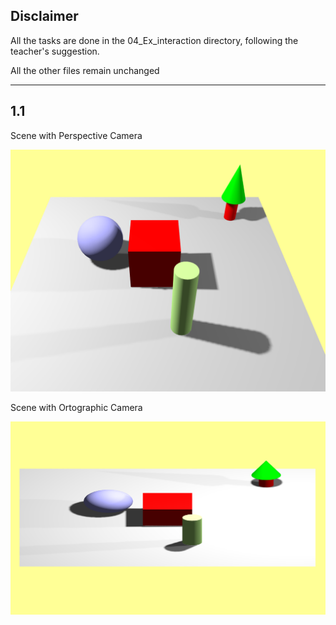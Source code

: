 ## Disclaimer

All the tasks are done in the 04_Ex_interaction directory, following the teacher's suggestion.

All the other files remain unchanged

-------------

## 1.1

Scene with Perspective Camera

![alt text](image.png)

Scene with Ortographic Camera

![alt text](image-1.png)